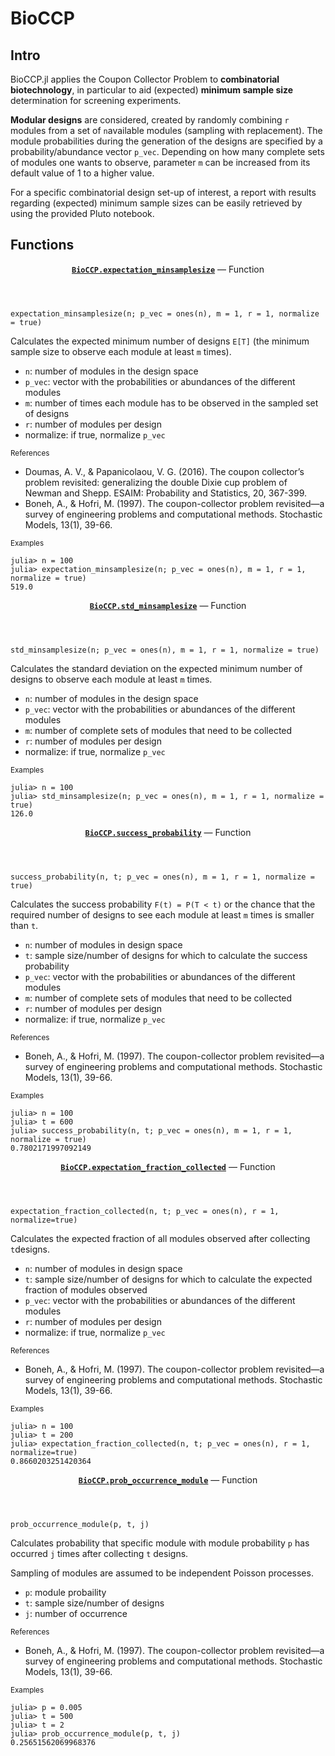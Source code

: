 # BioCCP
## Intro
 
BioCCP.jl applies the Coupon Collector Problem to **combinatorial biotechnology**, in particular to aid (expected) **minimum sample size** determination for screening experiments. 

**Modular designs** are considered, created by randomly combining `r` modules from a set of `n`available modules (sampling with replacement). The module probabilities during the generation of the designs are specified by a probability/abundance vector `p_vec`. Depending on how many complete sets of modules one wants to observe, parameter `m` can be increased from its default value of 1 to a higher value. 

For a specific combinatorial design set-up of interest, a report with results regarding (expected) minimum sample sizes can be easily retrieved by using the provided Pluto notebook.

## Functions

<html lang="en"><head><meta charset="UTF-8"/><meta name="viewport" content="width=device-width, initial-scale=1.0"/></head><body><div id="documenter"><nav class="docs-sidebar">  <article class="docstring"><header><a class="docstring-binding" id="BioCCP.expectation_minsamplesize" href="#BioCCP.expectation_minsamplesize"><code><strong>BioCCP.expectation_minsamplesize</strong></code></a> — <span class="docstring-category">Function</span></header><section><div><pre><code class="language-julia">expectation_minsamplesize(n; p_vec = ones(n), m = 1, r = 1, normalize = true)</code></pre><p>Calculates the expected minimum number of designs <code>E[T]</code> (the minimum sample size to observe each module at least <code>m</code> times).</p><ul><li><code>n</code>: number of modules in the design space</li><li><code>p_vec</code>: vector with the probabilities or abundances of the different modules</li><li><code>m</code>: number of times each module has to be observed in the sampled set of designs </li><li><code>r</code>: number of modules per design</li><li>normalize: if true, normalize <code>p_vec</code></li></ul><p><small>References</small></p><ul><li>Doumas, A. V., &amp; Papanicolaou, V. G. (2016). The coupon collector’s problem revisited: generalizing the double Dixie cup problem of Newman and Shepp. ESAIM: Probability and Statistics, 20, 367-399.</li><li>Boneh, A., &amp; Hofri, M. (1997). The coupon-collector problem revisited—a survey of engineering problems and computational methods. Stochastic Models, 13(1), 39-66.</li></ul><p><small>Examples</small></p><pre><code class="language-julia-repl">julia&gt; n = 100
julia&gt; expectation_minsamplesize(n; p_vec = ones(n), m = 1, r = 1, normalize = true)
519.0</code></pre></div></section></article><article class="docstring"><header><a class="docstring-binding" id="BioCCP.std_minsamplesize" href="#BioCCP.std_minsamplesize"><code><strong>BioCCP.std_minsamplesize</strong></code></a> — <span class="docstring-category">Function</span></header><section><div><pre><code class="language-julia">std_minsamplesize(n; p_vec = ones(n), m = 1, r = 1, normalize = true)</code></pre><p>Calculates the standard deviation on the expected minimum number of designs to observe each module at least <code>m</code> times.</p><ul><li><code>n</code>: number of modules in the design space</li><li><code>p_vec</code>: vector with the probabilities or abundances of the different modules</li><li><code>m</code>: number of complete sets of modules that need to be collected </li><li><code>r</code>: number of modules per design</li><li>normalize: if true, normalize <code>p_vec</code></li></ul><p><small>Examples</small></p><pre><code class="language-julia-repl">julia&gt; n = 100
julia&gt; std_minsamplesize(n; p_vec = ones(n), m = 1, r = 1, normalize = true)
126.0</code></pre></div></section></article><article class="docstring"><header><a class="docstring-binding" id="BioCCP.success_probability" href="#BioCCP.success_probability"><code><strong>BioCCP.success_probability</strong></code></a> — <span class="docstring-category">Function</span></header><section><div><pre><code class="language-julia">success_probability(n, t; p_vec = ones(n), m = 1, r = 1, normalize = true)</code></pre><p>Calculates the success probability <code>F(t) = P(T &lt; t)</code> or the chance that  the required number of designs to see each module at least <code>m</code> times is smaller than <code>t</code>.</p><ul><li><code>n</code>: number of modules in design space</li><li><code>t</code>: sample size/number of designs for which to calculate the success probability </li><li><code>p_vec</code>: vector with the probabilities or abundances of the different modules</li><li><code>m</code>: number of complete sets of modules that need to be collected </li><li><code>r</code>: number of modules per design</li><li>normalize: if true, normalize <code>p_vec</code></li></ul><p><small>References</small></p><ul><li>Boneh, A., &amp; Hofri, M. (1997). The coupon-collector problem revisited—a survey of engineering problems and computational methods. Stochastic Models, 13(1), 39-66.</li></ul><p><small>Examples</small></p><pre><code class="language-julia-repl">julia&gt; n = 100
julia&gt; t = 600
julia&gt; success_probability(n, t; p_vec = ones(n), m = 1, r = 1, normalize = true)
0.7802171997092149</code></pre></div></section></article><article class="docstring"><header><a class="docstring-binding" id="BioCCP.expectation_fraction_collected" href="#BioCCP.expectation_fraction_collected"><code><strong>BioCCP.expectation_fraction_collected</strong></code></a> — <span class="docstring-category">Function</span></header><section><div><pre><code class="language-julia">expectation_fraction_collected(n, t; p_vec = ones(n), r = 1, normalize=true)</code></pre><p>Calculates the expected fraction of all modules observed after collecting <code>t</code>designs.</p><ul><li><code>n</code>: number of modules in design space</li><li><code>t</code>: sample size/number of designs for which to calculate the expected fraction of modules observed</li><li><code>p_vec</code>: vector with the probabilities or abundances of the different modules </li><li><code>r</code>: number of modules per design</li><li>normalize: if true, normalize <code>p_vec</code></li></ul><p><small>References</small></p><ul><li>Boneh, A., &amp; Hofri, M. (1997). The coupon-collector problem revisited—a survey of engineering problems and computational methods. Stochastic Models, 13(1), 39-66.</li></ul><p><small>Examples</small></p><pre><code class="language-julia-repl">julia&gt; n = 100
julia&gt; t = 200
julia&gt; expectation_fraction_collected(n, t; p_vec = ones(n), r = 1, normalize=true)
0.8660203251420364</code></pre></div></section></article><article class="docstring"><header><a class="docstring-binding" id="BioCCP.prob_occurrence_module" href="#BioCCP.prob_occurrence_module"><code><strong>BioCCP.prob_occurrence_module</strong></code></a> — <span class="docstring-category">Function</span></header><section><div><pre><code class="language-julia">prob_occurrence_module(p, t, j)</code></pre><p>Calculates probability that specific module with module probability <code>p</code>  has occurred <code>j</code> times after collecting <code>t</code> designs.</p><p>Sampling of modules are assumed to be independent Poisson processes.</p><ul><li><code>p</code>: module probaility</li><li><code>t</code>: sample size/number of designs </li><li><code>j</code>: number of occurrence </li></ul><p><small>References</small></p><ul><li>Boneh, A., &amp; Hofri, M. (1997). The coupon-collector problem revisited—a survey of engineering problems and computational methods. Stochastic Models, 13(1), 39-66.</li></ul><p><small>Examples</small></p><pre><code class="language-julia-repl">julia&gt; p = 0.005
julia&gt; t = 500
julia&gt; t = 2
julia&gt; prob_occurrence_module(p, t, j)
0.25651562069968376</code></pre> 


 


